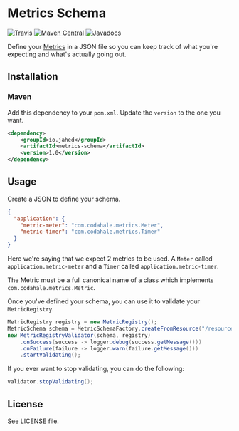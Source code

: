 # Metrics Schema

[![Travis](https://img.shields.io/travis/jahed/metrics-schema.svg)](https://travis-ci.org/jahed/metrics-schema)
[![Maven Central](https://img.shields.io/maven-central/v/io.jahed/metrics-schema.svg)](https://search.maven.org/#search%7Cgav%7C1%7Cg%3A%22io.jahed%22%20AND%20a%3A%22metrics-schema%22)
[![Javadocs](https://www.javadoc.io/badge/io.jahed/metrics-schema.svg)](https://www.javadoc.io/doc/io.jahed/metrics-schema)

Define your [Metrics](https://github.com/dropwizard/metrics) in a JSON file so you can keep track of what you're 
expecting and what's actually going out.

## Installation

### Maven

Add this dependency to your `pom.xml`. Update the `version` to the one you want.

```xml
<dependency>
    <groupId>io.jahed</groupId>
    <artifactId>metrics-schema</artifactId>
    <version>1.0</version>
</dependency>
```

## Usage

Create a JSON to define your schema.

```json
{
  "application": {
    "metric-meter": "com.codahale.metrics.Meter",
    "metric-timer": "com.codahale.metrics.Timer"
  }
}
```

Here we're saying that we expect 2 metrics to be used. A `Meter` called `application.metric-meter` and a `Timer` called 
`application.metric-timer`.

The Metric must be a full canonical name of a class which implements `com.codahale.metrics.Metric`.

Once you've defined your schema, you can use it to validate your `MetricRegistry`.

```java
MetricRegistry registry = new MetricRegistry();
MetricSchema schema = MetricSchemaFactory.createFromResource("/resource/path/to/your/schema.json");
new MetricRegistryValidator(schema, registry)
    .onSuccess(success -> logger.debug(success.getMessage()))
    .onFailure(failure -> logger.warn(failure.getMessage()))
    .startValidating();
```

If you ever want to stop validating, you can do the following:

```java
validator.stopValidating();
```

## License

See LICENSE file.
